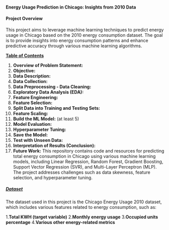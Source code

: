 #### Energy Usage Prediction in Chicago: Insights from 2010 Data
#### Project Overview
This project aims to leverage machine learning techniques to predict energy usage in Chicago based on the 2010 energy consumption dataset. The goal is to provide insights into energy consumption patterns and enhance predictive accuracy through various machine learning algorithms.

<U><B>Table of Contents</B></U>
1. **Overview of Problem Statement:**
2. **Objective:**
3. **Data Description:**
4. **Data Collection:**
5. **Data Preprocessing - Data Cleaning:**
6. **Exploratory Data Analysis (EDA):**
7. **Feature Engineering:**
8. **Feature Selection:**
9. **Split Data into Training and Testing Sets:**
10. **Feature Scaling:**
11. **Build the ML Model:** (at least 5)
12. **Model Evaluation:**
13. **Hyperparameter Tuning:**
14. **Save the Model:**
15. **Test with Unseen Data:**
16. **Interpretation of Results (Conclusion):**
17. **Future Work:**
This repository contains code and resources for predicting total energy consumption in Chicago using various machine learning models, including Linear Regression, Random Forest, Gradient Boosting, Support Vector Regression (SVR), and Multi-Layer Perceptron (MLP). The project addresses challenges such as data skewness, feature selection, and hyperparameter tuning.

##### <U>Dataset</U>
The dataset used in this project is the Chicago Energy Usage 2010 dataset, which includes various features related to energy consumption, such as:

1.**Total KWH (target variable)**
2.**Monthly energy usage**
3.**Occupied units percentage**
4.**Various other energy-related metrics**
